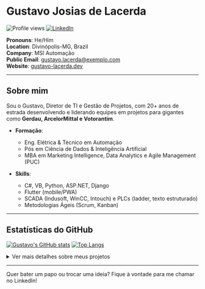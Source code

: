 # Gustavo Josias de Lacerda

![Profile views](https://gpvc.arturio.dev/gustavolacerda) 
[![LinkedIn](https://img.shields.io/badge/-LinkedIn-blue?logo=Linkedin&logoColor=white)](https://www.linkedin.com/in/gustavo-lacerda/)

**Pronouns**: He/Him  
**Location**: Divinópolis-MG, Brazil  
**Company**: MSI Automação  
**Public Email**: [gustavo.lacerda@exemplo.com](mailto:gustavo.lacerda@exemplo.com)  
**Website**: [gustavo-lacerda.dev](https://gustavo-lacerda.dev)  

---

## Sobre mim
Sou o Gustavo, Diretor de TI e Gestão de Projetos, com 20+ anos de estrada desenvolvendo e liderando equipes em projetos para gigantes como **Gerdau, ArcelorMittal e Votorantim**.

- **Formação**:  
  - Eng. Elétrica & Técnico em Automação  
  - Pós em Ciência de Dados & Inteligência Artificial  
  - MBA em Marketing Intelligence, Data Analytics e Agile Management (PUC)

- **Skills**:
  - C#, VB, Python, ASP.NET, Django  
  - Flutter (mobile/PWA)  
  - SCADA (Indusoft, WinCC, Intouch) e PLCs (ladder, texto estruturado)  
  - Metodologias Ágeis (Scrum, Kanban)

---

## Estatísticas do GitHub
[![Gustavo's GitHub stats](https://github-readme-stats.vercel.app/api?username=gustavolacerda&show_icons=true&theme=radical)](https://github.com/anuraghazra/github-readme-stats)
[![Top Langs](https://github-readme-stats.vercel.app/api/top-langs/?username=gustavolacerda&layout=compact)](https://github.com/anuraghazra/github-readme-stats)

<details>
  <summary>Ver mais detalhes sobre meus projetos</summary>

  - Integração de sistemas MES/PIMS
  - Gerenciamento de grandes equipes de desenvolvimento
  - Implementação de IA e modelos matemáticos

  E por aí vai! 
</details>

---

Quer bater um papo ou trocar uma ideia? Fique à vontade para me chamar no LinkedIn!
